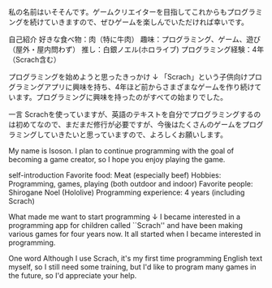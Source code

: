 私の名前はいそそんです。ゲームクリエイターを目指してこれからもプログラミングを続けていきますので、ぜひゲームを楽しんでいただければ幸いです。

自己紹介
好きな食べ物：肉（特に牛肉）
趣味：プログラミング、ゲーム、遊び（屋外・屋内問わず）
推し：白銀ノエル(ホロライブ)
プログラミング経験：4年（Scrach含む）

プログラミングを始めようと思ったきっかけ
↓
「Scrach」という子供向けプログラミングアプリに興味を持ち、4年ほど前からさまざまなゲームを作り続けています。プログラミングに興味を持ったのがすべての始まりでした。

一言
Scrachを使っていますが、英語のテキストを自分でプログラミングするのは初めてなので、まだまだ修行が必要ですが、今後はたくさんのゲームをプログラミングしていきたいと思っていますので、よろしくお願いします。


My name is Isoson. I plan to continue programming with the goal of becoming a game creator, so I hope you enjoy playing the game.

self-introduction
Favorite food: Meat (especially beef)
Hobbies: Programming, games, playing (both outdoor and indoor)
Favorite people: Shirogane Noel (Hololive)
Programming experience: 4 years (including Scrach)

What made me want to start programming
↓
I became interested in a programming app for children called ``Scrach'' and have been making various games for four years now. It all started when I became interested in programming.

One word
Although I use Scrach, it's my first time programming English text myself, so I still need some training, but I'd like to program many games in the future, so I'd appreciate your help.
